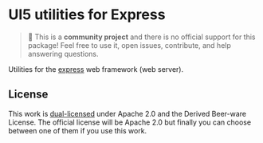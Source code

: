 # UI5 utilities for Express

> :wave: This is a **community project** and there is no official support for this package! Feel free to use it, open issues, contribute, and help answering questions.

Utilities for the [express](http://expressjs.com/) web framework (web server).

## License

This work is [dual-licensed](../../LICENSE) under Apache 2.0 and the Derived Beer-ware License. The official license will be Apache 2.0 but finally you can choose between one of them if you use this work.

